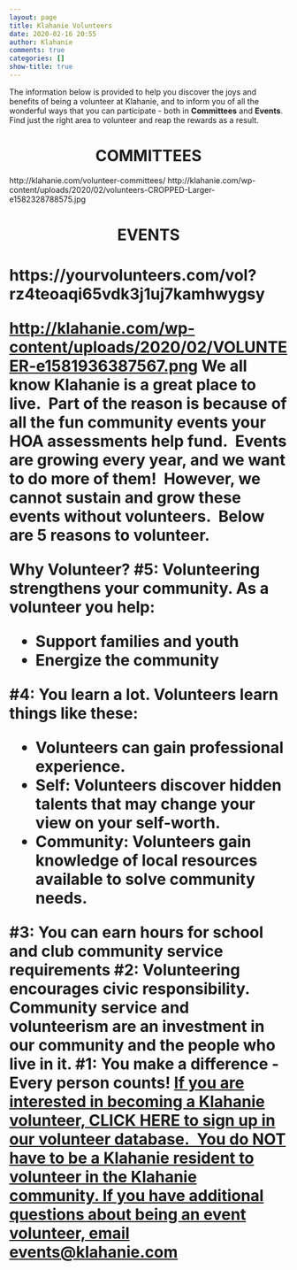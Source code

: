 ```yaml
---
layout: page
title: Klahanie Volunteers
date: 2020-02-16 20:55
author: Klahanie
comments: true
categories: []
show-title: true
---
```

The information below is provided to help you discover the joys and benefits of being a volunteer at Klahanie, and to inform you of all the wonderful ways that you can participate - both in <strong>Committees</strong> and <strong>Events</strong>. Find just the right area to volunteer and reap the rewards as a result.

<h1 style="text-align: center;">COMMITTEES</h1>
http://klahanie.com/volunteer-committees/
http://klahanie.com/wp-content/uploads/2020/02/volunteers-CROPPED-Larger-e1582328788575.jpg

<h1 style="text-align: center;"><a>EVENTS</a></h1>
<h1>https://yourvolunteers.com/vol?rz4teoaqi65vdk3j1uj7kamhwygsy

http://klahanie.com/wp-content/uploads/2020/02/VOLUNTEER-e1581936387567.png
<strong><a>We all know Klahanie is a great place to live.  Part of the reason is because of all the fun community events your HOA assessments help fund.  Events are growing every year, and we want to do more of them!  However, we cannot sustain and grow these events without volunteers.  Below are 5 reasons to volunteer.</a></strong>


<a><strong>Why Volunteer?</strong></a>
<a><strong>#5: Volunteering strengthens your community.</strong></a>
<a>As a volunteer you help:</a>
<ul>
 	<li>
<a>Support families and youth</a>
</li>
 	<li>
<a>Energize the community</a>
</li>
</ul>
<a><strong>#4: You learn a lot.</strong></a>
<a>Volunteers learn things like these:</a>
<ul>
 	<li>
<a>Volunteers can gain professional experience.</a>
</li>
 	<li>
<a><strong>Self:</strong> Volunteers discover hidden talents that may change your view on your self-worth.</a>
</li>
 	<li>
<a><strong>Community:</strong> Volunteers gain knowledge of local resources available to solve community needs.</a>
</li>
</ul>
<a><strong>#3: You can earn hours for school and club community service requirements</strong></a>
<a><strong>#2: Volunteering encourages civic responsibility.</strong></a>
<a>Community service and volunteerism are an investment in our community and the people who live in it.</a>
<a><strong>#1: You make a difference - </strong>Every person counts!</a>
<a href="https://yourvolunteers.com/vol">If you are interested in becoming a Klahanie volunteer, </a><a href="https://yourvolunteers.com/vol"><strong>CLICK HERE </strong></a><a href="mailto:events@klahanie.com">to sign up in our volunteer database.  You do NOT have to be a Klahanie resident to volunteer in the Klahanie community. If you have additional questions about being an event volunteer, email <strong>events@klahanie.com</strong></a>
